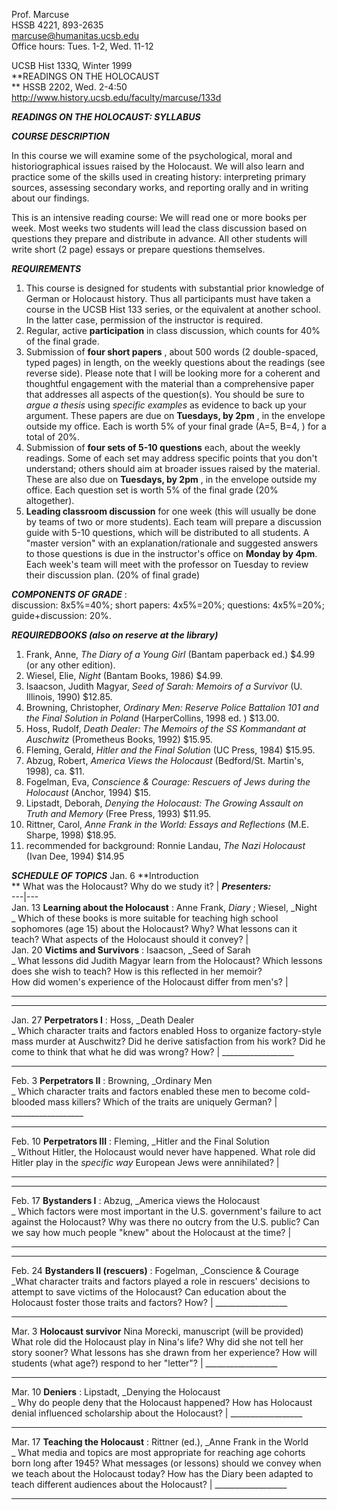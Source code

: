 Prof. Marcuse  
HSSB 4221, 893-2635  
marcuse@humanitas.ucsb.edu  
Office hours: Tues. 1-2, Wed. 11-12

UCSB Hist 133Q, Winter 1999  
**READINGS ON THE HOLOCAUST  
** HSSB 2202, Wed. 2-4:50  
http://www.history.ucsb.edu/faculty/marcuse/133d

_**READINGS ON THE HOLOCAUST: SYLLABUS**_

_**COURSE DESCRIPTION**_

In this course we will examine some of the psychological, moral and
historiographical issues raised by the Holocaust. We will also learn and
practice some of the skills used in creating history: interpreting primary
sources, assessing secondary works, and reporting orally and in writing about
our findings.

This is an intensive reading course: We will read one or more books per week.
Most weeks two students will lead the class discussion based on questions they
prepare and distribute in advance. All other students will write short (2
page) essays or prepare questions themselves.

_**REQUIREMENTS**_

  1. This course is designed for students with substantial prior knowledge of German or Holocaust history. Thus all participants must have taken a course in the UCSB Hist 133 series, or the equivalent at another school. In the latter case, permission of the instructor is required. 
  2. Regular, active **participation** in class discussion, which counts for 40% of the final grade. 
  3. Submission of **four short papers** , about 500 words (2 double-spaced, typed pages) in length, on the weekly questions about the readings (see reverse side). Please note that I will be looking more for a coherent and thoughtful engagement with the material than a comprehensive paper that addresses all aspects of the question(s). You should be sure to _argue a thesis_ using _specific examples_ as evidence to back up your argument. These papers are due on **Tuesdays, by 2pm** , in the envelope outside my office. Each is worth 5% of your final grade (A=5, B=4,  ) for a total of 20%. 
  4. Submission of **four sets of 5-10 questions** each, about the weekly readings. Some of each set may address specific points that you don't understand; others should aim at broader issues raised by the material. These are also due on **Tuesdays, by 2pm** , in the envelope outside my office. Each question set is worth 5% of the final grade (20% altogether). 
  5. **Leading classroom discussion** for one week (this will usually be done by teams of two or more students). Each team will prepare a discussion guide with 5-10 questions, which will be distributed to all students. A "master version" with an explanation/rationale and suggested answers to those questions is due in the instructor's office on **Monday by 4pm**. Each week's team will meet with the professor on Tuesday to review their discussion plan. (20% of final grade) 

_**COMPONENTS OF GRADE**_ :  
discussion: 8x5%=40%; short papers: 4x5%=20%; questions: 4x5%=20%;
guide+discussion: 20%.

_**REQUIREDBOOKS (also on reserve at the library)**_

  1. Frank, Anne, _The Diary of a Young Girl_ (Bantam paperback ed.) $4.99 (or any other edition).
  2. Wiesel, Elie, _Night_ (Bantam Books, 1986) $4.99.
  3. Isaacson, Judith Magyar, _Seed of Sarah: Memoirs of a Survivor_ (U. Illinois, 1990) $12.85.
  4. Browning, Christopher, _Ordinary Men: Reserve Police Battalion 101 and the Final Solution in Poland_ (HarperCollins, 1998 ed. ) $13.00.
  5. Hoss, Rudolf, _Death Dealer: The Memoirs of the SS Kommandant at Auschwitz_ (Prometheus Books, 1992) $15.95. 
  6. Fleming, Gerald, _Hitler and the Final Solution_ (UC Press, 1984) $15.95.
  7. Abzug, Robert, _America Views the Holocaust_ (Bedford/St. Martin's, 1998), ca. $11.
  8. Fogelman, Eva, _Conscience & Courage: Rescuers of Jews during the Holocaust_ (Anchor, 1994) $15.
  9. Lipstadt, Deborah, _Denying the Holocaust: The Growing Assault on Truth and Memory_ (Free Press, 1993) $11.95.
  10. Rittner, Carol, _Anne Frank in the World: Essays and Reflections_ (M.E. Sharpe, 1998) $18.95.
  11. recommended for background: Ronnie Landau, _The Nazi Holocaust_ (Ivan Dee, 1994) $14.95 

_**SCHEDULE OF TOPICS**_ Jan. 6 **Introduction  
** What was the Holocaust? Why do we study it? | _**Presenters:**_  
---|---  
Jan. 13 **Learning about the Holocaust** : Anne Frank, _Diary_ ; Wiesel,
_Night  
_ Which of these books is more suitable for teaching high school sophomores
(age 15) about the Holocaust? Why? What lessons can it teach? What aspects of
the Holocaust should it convey? |  
Jan. 20 **Victims and Survivors** : Isaacson, _Seed of Sarah  
_ What lessons did Judith Magyar learn from the Holocaust? Which lessons does
she wish to teach? How is this reflected in her memoir?  
How did women's experience of the Holocaust differ from men's? |
__________________  
__________________  
Jan. 27 **Perpetrators I** : Hoss, _Death Dealer  
_ Which character traits and factors enabled Hoss to organize factory-style
mass murder at Auschwitz? Did he derive satisfaction from his work? Did he
come to think that what he did was wrong? How? | __________________  
__________________  
Feb. 3 **Perpetrators II** : Browning, _Ordinary Men  
_ Which character traits and factors enabled these men to become cold-blooded
mass killers? Which of the traits are uniquely German? | __________________  
__________________  
Feb. 10 **Perpetrators III** : Fleming, _Hitler and the Final Solution  
_ Without Hitler, the Holocaust would never have happened. What role did
Hitler play in the _specific way_ European Jews were annihilated? |
__________________  
__________________  
Feb. 17 **Bystanders I** : Abzug, _America views the Holocaust  
_ Which factors were most important in the U.S. government's failure to act
against the Holocaust? Why was there no outcry from the U.S. public? Can we
say how much people "knew" about the Holocaust at the time? |
__________________  
__________________  
Feb. 24 **Bystanders II (rescuers)** : Fogelman, _Conscience & Courage  
_What character traits and factors played a role in rescuers' decisions to
attempt to save victims of the Holocaust? Can education about the Holocaust
foster those traits and factors? How? | __________________  
__________________  
Mar. 3 **Holocaust survivor** Nina Morecki, manuscript (will be provided)  
What role did the Holocaust play in Nina's life? Why did she not tell her
story sooner? What lessons has she drawn from her experience? How will
students (what age?) respond to her  "letter"? | __________________  
__________________  
Mar. 10 **Deniers** : Lipstadt, _Denying the Holocaust  
_ Why do people deny that the Holocaust happened? How has Holocaust denial
influenced scholarship about the Holocaust? | __________________  
__________________  
Mar. 17 **Teaching the Holocaust** : Rittner (ed.), _Anne Frank in the World  
_ What media and topics are most appropriate for reaching age cohorts born
long after 1945? What messages (or lessons) should we convey when we teach
about the Holocaust today? How has the Diary been adapted to teach different
audiences about the Holocaust? | __________________  
__________________

